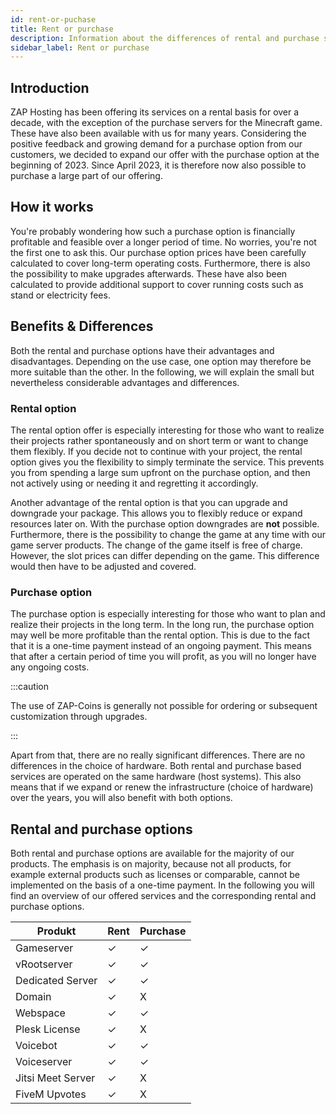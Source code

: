 ```yaml
---
id: rent-or-puchase
title: Rent or purchase
description: Information about the differences of rental and purchase servers from ZAP-Hosting - ZAP-Hosting.com documentation
sidebar_label: Rent or purchase
---
```




## Introduction

ZAP Hosting has been offering its services on a rental basis for over a decade, with the exception of the purchase servers for the Minecraft game. These have also been available with us for many years. Considering the positive feedback and growing demand for a purchase option from our customers, we decided to expand our offer with the purchase option at the beginning of 2023. Since April 2023, it is therefore now also possible to purchase a large part of our offering.



## How it works

You're probably wondering how such a purchase option is financially profitable and feasible over a longer period of time. No worries, you're not the first one to ask this. Our purchase option prices have been carefully calculated to cover long-term operating costs. Furthermore, there is also the possibility to make upgrades afterwards. These have also been calculated to provide additional support to cover running costs such as stand or electricity fees.



## Benefits & Differences

Both the rental and purchase options have their advantages and disadvantages. Depending on the use case, one option may therefore be more suitable than the other. In the following, we will explain the small but nevertheless considerable advantages and differences.



### Rental option

The rental option offer is especially interesting for those who want to realize their projects rather spontaneously and on short term or want to change them flexibly. If you decide not to continue with your project, the rental option gives you the flexibility to simply terminate the service. This prevents you from spending a large sum upfront on the purchase option, and then not actively using or needing it and regretting it accordingly.

Another advantage of the rental option is that you can upgrade and downgrade your package. This allows you to flexibly reduce or expand resources later on. With the purchase option downgrades are **not** possible. Furthermore, there is the possibility to change the game at any time with our game server products. The change of the game itself is free of charge. However, the slot prices can differ depending on the game. This difference would then have to be adjusted and covered.



### Purchase option

The purchase option is especially interesting for those who want to plan and realize their projects in the long term. In the long run, the purchase option may well be more profitable than the rental option. This is due to the fact that it is a one-time payment instead of an ongoing payment. This means that after a certain period of time you will profit, as you will no longer have any ongoing costs. 

:::caution

The use of ZAP-Coins is generally not possible for ordering or subsequent customization through upgrades. 

:::

Apart from that, there are no really significant differences. There are no differences in the choice of hardware. Both rental and purchase based services are operated on the same hardware (host systems). This also means that if we expand or renew the infrastructure (choice of hardware) over the years, you will also benefit with both options.



## Rental and purchase options

Both rental and purchase options are available for the majority of our products. The emphasis is on majority, because not all products, for example external products such as licenses or comparable, cannot be implemented on the basis of a one-time payment. In the following you will find an overview of our offered services and the corresponding rental and purchase options.

| Produkt           | Rent | Purchase |
| ----------------- | ---- | -------- |
| Gameserver        | ✓    | ✓        |
| vRootserver       | ✓    | ✓        |
| Dedicated Server  | ✓    | ✓        |
| Domain            | ✓    | X        |
| Webspace          | ✓    | ✓        |
| Plesk License     | ✓    | X        |
| Voicebot          | ✓    | ✓        |
| Voiceserver       | ✓    | ✓        |
| Jitsi Meet Server | ✓    | X        |
| FiveM Upvotes     | ✓    | X        |